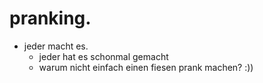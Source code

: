 # pranking.

- jeder macht es.
  * jeder hat es schonmal gemacht
  * warum nicht einfach  einen fiesen prank machen? :))
